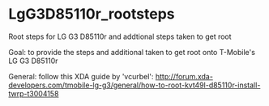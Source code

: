 # LgG3D85110r_rootsteps
Root steps for LG G3 D85110r and addtional steps taken to get root

Goal:
to provide the steps and additional taken to get root
onto T-Mobile's LG G3 D85110r

General:
follow this XDA guide by 'vcurbel':
http://forum.xda-developers.com/tmobile-lg-g3/general/how-to-root-kvt49l-d85110r-install-twrp-t3004158